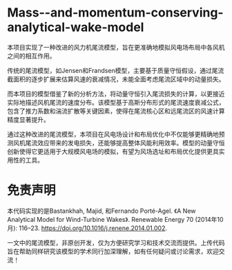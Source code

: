 # Mass--and-momentum-conserving-analytical-wake-model
本项目实现了一种改进的风力机尾流模型，旨在更准确地模拟风电场布局中各风机之间的相互作用。

传统的尾流模型，如Jensen和Frandsen模型，主要基于质量守恒假设，通过尾流截面积的逐步扩展来估算风速的衰减情况，未能全面考虑尾流区域中的动量损失。

而本项目的模型借鉴了新的分析方法，将动量守恒引入尾流损失的计算，以更接近实际地描述风机尾流的速度分布。该模型基于高斯分布形式的尾流速度衰减公式，包含了推力系数和湍流扩散等关键因素，使得在尾流核心区和远尾流区的风速计算精度显著提升。

通过这种改进的尾流模型，本项目在风电场设计和布局优化中不仅能够更精确地预测风机尾流效应带来的发电损失，还能够提高整体风能利用效率。模型的动量守恒创新使得它更适用于大规模风电场的模拟，有望为风场选址和布局优化提供更具实用性的工具。

# 免责声明
本代码实现的是Bastankhah, Majid, 和Fernando Porté-Agel. 《A New Analytical Model for Wind-Turbine Wakes》. Renewable Energy 70 (2014年10月): 116–23. https://doi.org/10.1016/j.renene.2014.01.002.

一文中的尾流模型，非原创开发，仅为方便研究学习和技术交流而提供。上传代码旨在帮助同样研究该模型的学术同行加深理解，如有任何疑问或讨论需求，欢迎交流！

